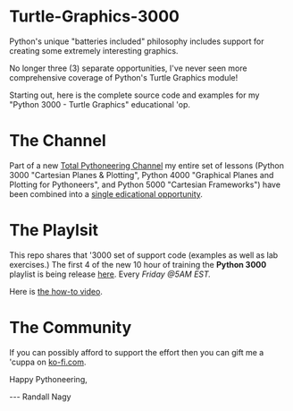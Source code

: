 # Turtle-Graphics-3000
Python's unique "batteries included" philosophy includes support for creating some extremely interesting graphics.

No longer three (3) separate opportunities, I've never seen more comprehensive coverage of Python's Turtle Graphics module!

Starting out, here is the complete source code and examples for my "Python 3000 - Turtle Graphics" educational 'op.

# The Channel
Part of a new [Total Pythoneering Channel](https://www.youtube.com/@TotalPythoneering) my entire set of lessons (Python 3000 "Cartesian Planes & Plotting", Python 4000 "Graphical Planes and Plotting for Pythoneers", and Python 5000 "Cartesian Frameworks") have been combined into a [single edicational opportunity](https://www.udemy.com/course/introduction-to-turtle-graphics/?referralCode=640D3C0F33837ADAE793).

# The Playlsit
This repo shares that '3000 set of support code (examples as well as lab exercises.) The first 4 of the new 10 hour of training the **Python 3000** playlist is being release [here](https://youtu.be/trtr0Fv97jM?si=qBP_SVgeY1rJX2UU). Every *Friday @5AM EST.*

Here is [the how-to video](https://youtu.be/fARxiPCnfzA?si=4id9dZ0kjPtOdIgP).

# The Community
If you can possibly afford to support the effort then you can gift me a 'cuppa on [ko-fi.com](https://ko-fi.com/randallnagy).


Happy Pythoneering,

--- Randall Nagy
